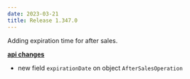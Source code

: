```yaml
---
date: 2023-03-21
title: Release 1.347.0
---
```


Adding expiration time for after sales.

**<u>api changes</u>**

- new field `expirationDate` on object `AfterSalesOperation`
